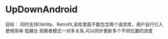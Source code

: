 # UpDownAndroid
目标：
  同时支持Okhttp、Retrofit,该库里面不能包含两个请求库，用户自行引入
  使用简单
  低耦合
  观察者模式一对多关系,可以同步更新多个不同位置的进度
